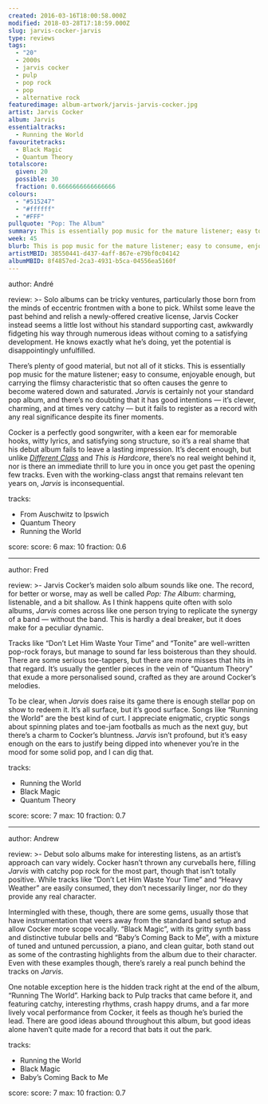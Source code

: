 ```yaml
---
created: 2016-03-16T18:00:58.000Z
modified: 2018-03-28T17:18:59.000Z
slug: jarvis-cocker-jarvis
type: reviews
tags:
  - "20"
  - 2000s
  - jarvis cocker
  - pulp
  - pop rock
  - pop
  - alternative rock
featuredimage: album-artwork/jarvis-jarvis-cocker.jpg
artist: Jarvis Cocker
album: Jarvis
essentialtracks:
  - Running the World
favouritetracks:
  - Black Magic
  - Quantum Theory
totalscore:
  given: 20
  possible: 30
  fraction: 0.6666666666666666
colours:
  - "#515247"
  - "#ffffff"
  - "#FFF"
pullquote: "Pop: The Album"
summary: This is essentially pop music for the mature listener; easy to consume, enjoyable enough, but carrying the flimsy characteristic that so often causes the genre to become watered down and saturated.
week: 45
blurb: This is pop music for the mature listener; easy to consume, enjoyable enough, but flimsy and a little watered down compared to Cocker's work with Pulp.
artistMBID: 38550441-d437-4aff-867e-e79bf0c04142
albumMBID: 8f4857ed-2ca3-4931-b5ca-04556ea5160f
---
```

author: André

review: >-
  Solo albums can be tricky ventures, particularly those born from the minds of eccentric frontmen with a bone to pick. Whilst some leave the past behind and relish a newly-offered creative license, Jarvis Cocker instead seems a little lost without his standard supporting cast, awkwardly fidgeting his way through numerous ideas without coming to a satisfying development. He knows exactly what he’s doing, yet the potential is disappointingly unfulfilled. 
  
  There’s plenty of good material, but not all of it sticks. This is essentially pop music for the mature listener; easy to consume, enjoyable enough, but carrying the flimsy characteristic that so often causes the genre to become watered down and saturated. *Jarvis* is certainly not your standard pop album, and there’s no doubting that it has good intentions — it’s clever, charming, and at times very catchy — but it fails to register as a record with any real significance despite its finer moments. 
  
  Cocker is a perfectly good songwriter, with a keen ear for memorable hooks, witty lyrics, and satisfying song structure, so it’s a real shame that his debut album fails to leave a lasting impression. It’s decent enough, but unlike [*Different Class*](/reviews/pulp-different-class/) and *This is Hardcore*, there’s no real weight behind it, nor is there an immediate thrill to lure you in once you get past the opening few tracks. Even with the working-class angst that remains relevant ten years on, *Jarvis* is inconsequential.

tracks:
  - From Auschwitz to Ipswich
  - ­Quantum Theory
  - ­Running the World

score:
  score: 6
  max: 10
  fraction: 0.6

---
author: Fred

review: >-
  Jarvis Cocker’s maiden solo album sounds like one. The record, for better or worse, may as well be called *Pop: The Album*: charming, listenable, and a bit shallow. As I think happens quite often with solo albums, *Jarvis* comes across like one person trying to replicate the synergy of a band — without the band. This is hardly a deal breaker, but it does make for a peculiar dynamic. 
  
  Tracks like “Don’t Let Him Waste Your Time” and “Tonite” are well-written pop-rock forays, but manage to sound far less boisterous than they should. There are some serious toe-tappers, but there are more misses that hits in that regard. It’s usually the gentler pieces in the vein of “Quantum Theory” that exude a more personalised sound, crafted as they are around Cocker’s melodies. 
  
  To be clear, when *Jarvis* does raise its game there is enough stellar pop on show to redeem it. It’s all surface, but it’s good surface. Songs like “Running the World” are the best kind of curt. I appreciate enigmatic, cryptic songs about spinning plates and toe-jam footballs as much as the next guy, but there’s a charm to Cocker’s bluntness. *Jarvis* isn’t profound, but it’s easy enough on the ears to justify being dipped into whenever you’re in the mood for some solid pop, and I can dig that.

tracks:
  - Running the World
  - ­Black Magic
  - ­Quantum Theory

score:
  score: 7
  max: 10
  fraction: 0.7

---
author: Andrew

review: >-
  Debut solo albums make for interesting listens, as an artist’s approach can vary widely. Cocker hasn’t thrown any curveballs here, filling *Jarvis* with catchy pop rock for the most part, though that isn’t totally positive. While tracks like “Don’t Let Him Waste Your Time” and “Heavy Weather” are easily consumed, they don’t necessarily linger, nor do they provide any real character. 
  
  Intermingled with these, though, there are some gems, usually those that have instrumentation that veers away from the standard band setup and allow Cocker more scope vocally. “Black Magic”, with its gritty synth bass and distinctive tubular bells and “Baby’s Coming Back to Me”, with a mixture of tuned and untuned percussion, a piano, and clean guitar, both stand out as some of the contrasting highlights from the album due to their character. Even with these examples though, there’s rarely a real punch behind the tracks on *Jarvis*. 
  
  One notable exception here is the hidden track right at the end of the album, “Running The World”. Harking back to Pulp tracks that came before it, and featuring catchy, interesting rhythms, crash happy drums, and a far more lively vocal performance from Cocker, it feels as though he’s buried the lead. There are good ideas abound throughout this album, but good ideas alone haven’t quite made for a record that bats it out the park.

tracks:
  - Running the World
  - ­Black Magic
  - ­Baby’s Coming Back to Me

score:
  score: 7
  max: 10
  fraction: 0.7
